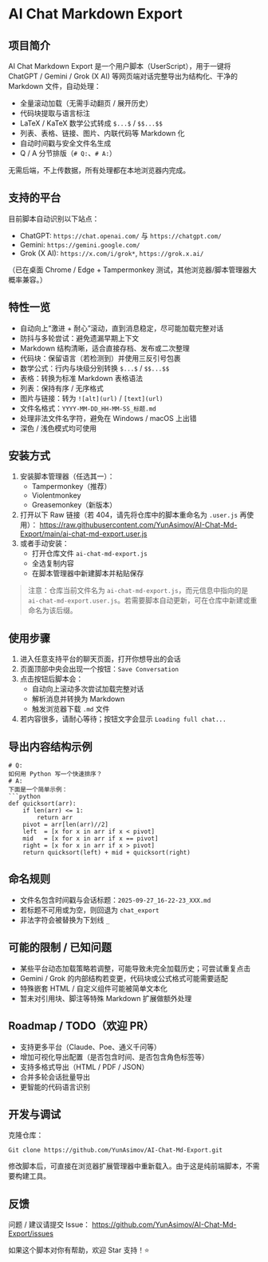 # AI Chat Markdown Export


## 项目简介
AI Chat Markdown Export 是一个用户脚本（UserScript），用于一键将 ChatGPT / Gemini / Grok (X AI) 等网页端对话完整导出为结构化、干净的 Markdown 文件，自动处理：
- 全量滚动加载（无需手动翻页 / 展开历史）
- 代码块提取与语言标注
- LaTeX / KaTeX 数学公式转成 `$...$` / `$$...$$`
- 列表、表格、链接、图片、内联代码等 Markdown 化
- 自动时间戳与安全文件名生成
- Q / A 分节排版（`# Q:`、`# A:`）

无需后端，不上传数据，所有处理都在本地浏览器内完成。

## 支持的平台
目前脚本自动识别以下站点：
- ChatGPT: `https://chat.openai.com/` 与 `https://chatgpt.com/`
- Gemini: `https://gemini.google.com/`
- Grok (X AI): `https://x.com/i/grok*`, `https://grok.x.ai/`

（已在桌面 Chrome / Edge + Tampermonkey 测试，其他浏览器/脚本管理器大概率兼容。）

## 特性一览
- 自动向上“激进 + 耐心”滚动，直到消息稳定，尽可能加载完整对话
- 防抖与多轮尝试：避免遗漏早期上下文
- Markdown 结构清晰，适合直接存档、发布或二次整理
- 代码块：保留语言（若检测到）并使用三反引号包裹
- 数学公式：行内与块级分别转换 `$...$` / `$$...$$`
- 表格：转换为标准 Markdown 表格语法
- 列表：保持有序 / 无序格式
- 图片与链接：转为 `![alt](url)` / `[text](url)`
- 文件名格式：`YYYY-MM-DD_HH-MM-SS_标题.md`
- 处理非法文件名字符，避免在 Windows / macOS 上出错
- 深色 / 浅色模式均可使用

## 安装方式
1. 安装脚本管理器（任选其一）：
   - Tampermonkey（推荐）
   - Violentmonkey
   - Greasemonkey（新版本）
2. 打开以下 Raw 链接（若 404，请先将仓库中的脚本重命名为 `.user.js` 再使用）：
   https://raw.githubusercontent.com/YunAsimov/AI-Chat-Md-Export/main/ai-chat-md-export.user.js
3. 或者手动安装：
   - 打开仓库文件 `ai-chat-md-export.js`
   - 全选复制内容
   - 在脚本管理器中新建脚本并粘贴保存

> 注意：仓库当前文件名为 `ai-chat-md-export.js`，而元信息中指向的是 `ai-chat-md-export.user.js`。若需要脚本自动更新，可在仓库中新建或重命名为该后缀。

## 使用步骤
1. 进入任意支持平台的聊天页面，打开你想导出的会话
2. 页面顶部中央会出现一个按钮：`Save Conversation`
3. 点击按钮后脚本会：
   - 自动向上滚动多次尝试加载完整对话
   - 解析消息并转换为 Markdown
   - 触发浏览器下载 `.md` 文件
4. 若内容很多，请耐心等待；按钮文字会显示 `Loading full chat...`

## 导出内容结构示例
```
# Q:
如何用 Python 写一个快速排序？
# A:
下面是一个简单示例：
```python
def quicksort(arr):
    if len(arr) <= 1:
        return arr
    pivot = arr[len(arr)//2]
    left  = [x for x in arr if x < pivot]
    mid   = [x for x in arr if x == pivot]
    right = [x for x in arr if x > pivot]
    return quicksort(left) + mid + quicksort(right)
```


## 命名规则
- 文件名包含时间戳与会话标题：`2025-09-27_16-22-23_XXX.md`
- 若标题不可用或为空，则回退为 `chat_export`
- 非法字符会被替换为下划线 `_`

## 可能的限制 / 已知问题
- 某些平台动态加载策略若调整，可能导致未完全加载历史；可尝试重复点击
- Gemini / Grok 的内部结构若变更，代码块或公式格式可能需要适配
- 特殊嵌套 HTML / 自定义组件可能被简单文本化
- 暂未对引用块、脚注等特殊 Markdown 扩展做额外处理

## Roadmap / TODO（欢迎 PR）
- 支持更多平台（Claude、Poe、通义千问等）
- 增加可视化导出配置（是否包含时间、是否包含角色标签等）
- 支持多格式导出（HTML / PDF / JSON）
- 合并多轮会话批量导出
- 更智能的代码语言识别

## 开发与调试
克隆仓库：
```
Git clone https://github.com/YunAsimov/AI-Chat-Md-Export.git
```
修改脚本后，可直接在浏览器扩展管理器中重新载入。由于这是纯前端脚本，不需要构建工具。


## 反馈
问题 / 建议请提交 Issue：
https://github.com/YunAsimov/AI-Chat-Md-Export/issues

如果这个脚本对你有帮助，欢迎 Star 支持！⭐
